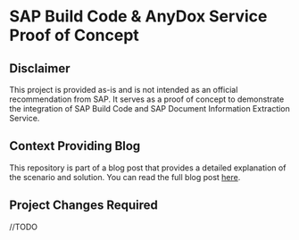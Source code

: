 # SAP Build Code & AnyDox Service Proof of Concept

## Disclaimer
This project is provided as-is and is not intended as an official recommendation from SAP. It serves as a proof of concept to demonstrate the integration of SAP Build Code and SAP Document Information Extraction Service.

## Context Providing Blog
This repository is part of a blog post that provides a detailed explanation of the scenario and solution. You can read the full blog post [here](link-to-blog).

## Project Changes Required

//TODO